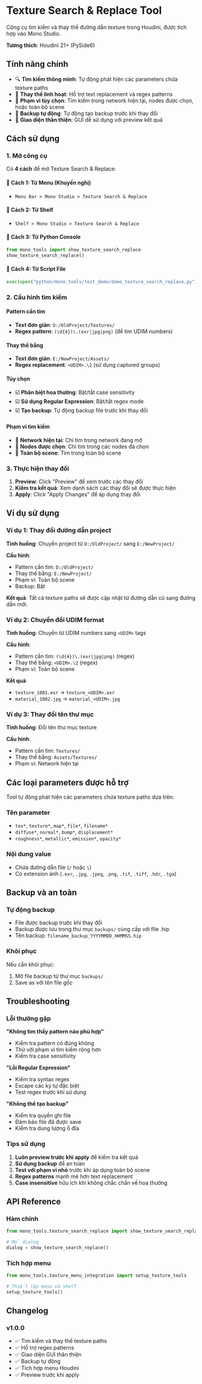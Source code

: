 # Texture Search & Replace Tool

Công cụ tìm kiếm và thay thế đường dẫn texture trong Houdini, được tích hợp vào Mono Studio.

**Tương thích**: Houdini 21+ (PySide6)

## Tính năng chính

- 🔍 **Tìm kiếm thông minh**: Tự động phát hiện các parameters chứa texture paths
- 🔄 **Thay thế linh hoạt**: Hỗ trợ text replacement và regex patterns
- 🎯 **Phạm vi tùy chọn**: Tìm kiếm trong network hiện tại, nodes được chọn, hoặc toàn bộ scene
- 💾 **Backup tự động**: Tự động tạo backup trước khi thay đổi
- 🎨 **Giao diện thân thiện**: GUI dễ sử dụng với preview kết quả

## Cách sử dụng

### 1. Mở công cụ

Có **4 cách** để mở Texture Search & Replace:

#### 🎯 **Cách 1: Từ Menu (Khuyến nghị)**
- `Menu Bar > Mono Studio > Texture Search & Replace`

#### 🎯 **Cách 2: Từ Shelf**
- `Shelf > Mono Studio > Texture Search & Replace`

#### 🎯 **Cách 3: Từ Python Console**
```python
from mono_tools import show_texture_search_replace
show_texture_search_replace()
```

#### 🎯 **Cách 4: Từ Script File**
```python
exec(open("python/mono_tools/test_demo/demo_texture_search_replace.py").read())
```

### 2. Cấu hình tìm kiếm

#### Pattern cần tìm
- **Text đơn giản**: `D:/OldProject/Textures/`
- **Regex pattern**: `(\d{4})\.(exr|jpg|png)` (để tìm UDIM numbers)

#### Thay thế bằng
- **Text đơn giản**: `E:/NewProject/Assets/`
- **Regex replacement**: `<UDIM>.\2` (sử dụng captured groups)

#### Tùy chọn
- ☑️ **Phân biệt hoa thường**: Bật/tắt case sensitivity
- ☑️ **Sử dụng Regular Expression**: Bật/tắt regex mode
- ☑️ **Tạo backup**: Tự động backup file trước khi thay đổi

#### Phạm vi tìm kiếm
- 🔸 **Network hiện tại**: Chỉ tìm trong network đang mở
- 🔸 **Nodes được chọn**: Chỉ tìm trong các nodes đã chọn
- 🔸 **Toàn bộ scene**: Tìm trong toàn bộ scene

### 3. Thực hiện thay đổi

1. **Preview**: Click "Preview" để xem trước các thay đổi
2. **Kiểm tra kết quả**: Xem danh sách các thay đổi sẽ được thực hiện
3. **Apply**: Click "Apply Changes" để áp dụng thay đổi

## Ví dụ sử dụng

### Ví dụ 1: Thay đổi đường dẫn project

**Tình huống**: Chuyển project từ `D:/OldProject/` sang `E:/NewProject/`

**Cấu hình**:
- Pattern cần tìm: `D:/OldProject/`
- Thay thế bằng: `E:/NewProject/`
- Phạm vi: Toàn bộ scene
- Backup: Bật

**Kết quả**: Tất cả texture paths sẽ được cập nhật từ đường dẫn cũ sang đường dẫn mới.

### Ví dụ 2: Chuyển đổi UDIM format

**Tình huống**: Chuyển từ UDIM numbers sang `<UDIM>` tags

**Cấu hình**:
- Pattern cần tìm: `(\d{4})\.(exr|jpg|png)` (regex)
- Thay thế bằng: `<UDIM>.\2` (regex)
- Phạm vi: Toàn bộ scene

**Kết quả**: 
- `texture_1001.exr` → `texture_<UDIM>.exr`
- `material_1002.jpg` → `material_<UDIM>.jpg`

### Ví dụ 3: Thay đổi tên thư mục

**Tình huống**: Đổi tên thư mục texture

**Cấu hình**:
- Pattern cần tìm: `Textures/`
- Thay thế bằng: `Assets/Textures/`
- Phạm vi: Network hiện tại

## Các loại parameters được hỗ trợ

Tool tự động phát hiện các parameters chứa texture paths dựa trên:

### Tên parameter
- `tex*`, `texture*`, `map*`, `file*`, `filename*`
- `diffuse*`, `normal*`, `bump*`, `displacement*`
- `roughness*`, `metallic*`, `emission*`, `opacity*`

### Nội dung value
- Chứa đường dẫn file (`/` hoặc `\`)
- Có extension ảnh (`.exr`, `.jpg`, `.jpeg`, `.png`, `.tif`, `.tiff`, `.hdr`, `.tga`)

## Backup và an toàn

### Tự động backup
- File được backup trước khi thay đổi
- Backup được lưu trong thư mục `backups/` cùng cấp với file .hip
- Tên backup: `filename_backup_YYYYMMDD_HHMMSS.hip`

### Khôi phục
Nếu cần khôi phục:
1. Mở file backup từ thư mục `backups/`
2. Save as với tên file gốc

## Troubleshooting

### Lỗi thường gặp

**"Không tìm thấy pattern nào phù hợp"**
- Kiểm tra pattern có đúng không
- Thử với phạm vi tìm kiếm rộng hơn
- Kiểm tra case sensitivity

**"Lỗi Regular Expression"**
- Kiểm tra syntax regex
- Escape các ký tự đặc biệt
- Test regex trước khi sử dụng

**"Không thể tạo backup"**
- Kiểm tra quyền ghi file
- Đảm bảo file đã được save
- Kiểm tra dung lượng ổ đĩa

### Tips sử dụng

1. **Luôn preview trước khi apply** để kiểm tra kết quả
2. **Sử dụng backup** để an toàn
3. **Test với phạm vi nhỏ** trước khi áp dụng toàn bộ scene
4. **Regex patterns** mạnh mẽ hơn text replacement
5. **Case insensitive** hữu ích khi không chắc chắn về hoa thường

## API Reference

### Hàm chính

```python
from mono_tools.texture_search_replace import show_texture_search_replace

# Mở dialog
dialog = show_texture_search_replace()
```

### Tích hợp menu

```python
from mono_tools.texture_menu_integration import setup_texture_tools

# Thiết lập menu và shelf
setup_texture_tools()
```

## Changelog

### v1.0.0
- ✅ Tìm kiếm và thay thế texture paths
- ✅ Hỗ trợ regex patterns
- ✅ Giao diện GUI thân thiện
- ✅ Backup tự động
- ✅ Tích hợp menu Houdini
- ✅ Preview trước khi apply
